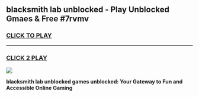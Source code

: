 
## blacksmith lab unblocked - Play Unblocked Gmaes & Free #7rvmv
<h3>
<a href="https://news.freeplayer.one?title=blacksmith_lab_unblocked&ref=03M">CLICK TO PLAY</a></h3>
<hr>

<h3>
<a href="https://news.freeplayer.one?title=blacksmith_lab_unblocked&ref=03M">CLICK 2 PLAY</a>
  
</h3>

<a href="https://news.freeplayer.one?title=blacksmith_lab_unblocked&ref=03M"><img src="https://clearcache.store/games.png"></a>


**blacksmith lab unblocked games unblocked: Your Gateway to Fun and Accessible Online Gaming**
